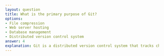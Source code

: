 ```yaml
---
layout: question
title: What is the primary purpose of Git?
options:
- File compression
- Web server hosting
- Database management
- Distributed version control system
answer: 4
explanation: Git is a distributed version control system that tracks changes in source code during software development. It allows multiple developers to collaborate efficiently and maintains a complete history of changes.
---
```

